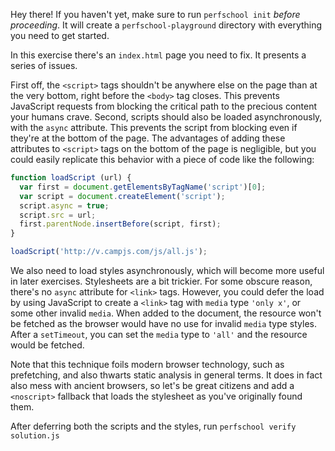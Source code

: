Hey there! If you haven't yet, make sure to run `perfschool init` _before proceeding_.
It will create a `perfschool-playground` directory with everything you need to get started.

In this exercise there's an `index.html` page you need to fix. It presents
a series of issues.

First off, the `<script>` tags shouldn't be anywhere else on the page than at
the very bottom, right before the `<body>` tag closes. This prevents JavaScript
requests from blocking the critical path to the precious content your humans
crave. Second, scripts should also be loaded asynchronously, with the `async`
attribute. This prevents the script from blocking even if they're at the bottom
of the page. The advantages of adding these attributes to `<script>` tags on
the bottom of the page is negligible, but you could easily replicate this
behavior with a piece of code like the following:

```js
function loadScript (url) {
  var first = document.getElementsByTagName('script')[0];
  var script = document.createElement('script');
  script.async = true;
  script.src = url;
  first.parentNode.insertBefore(script, first);
}

loadScript('http://v.campjs.com/js/all.js');
```

We also need to load styles asynchronously, which will become more useful in later
exercises. Stylesheets are a bit trickier. For some obscure reason, there's no
`async` attribute for `<link>` tags. However, you could defer the load by using
JavaScript to create a `<link>` tag with `media` type `'only x'`, or some other
invalid `media`. When added to the document, the resource won't be fetched as
the browser would have no use for invalid `media` type styles. After a `setTimeout`,
you can set the `media` type to `'all'` and the resource would be fetched.

Note that this technique foils modern browser technology, such as prefetching,
and also thwarts static analysis in general terms. It does in fact also mess with
ancient browsers, so let's be great citizens and add a `<noscript>` fallback that
loads the stylesheet as you've originally found them.

After deferring both the scripts and the styles, run `perfschool verify solution.js`
